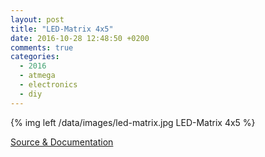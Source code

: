 ```yaml
---
layout: post
title: "LED-Matrix 4x5"
date: 2016-10-28 12:48:50 +0200
comments: true
categories: 
  - 2016
  - atmega
  - electronics
  - diy
---
```

{% img left /data/images/led-matrix.jpg LED-Matrix 4x5 %}

[Source & Documentation](https://github.com/manuel-io/led-matrix)

